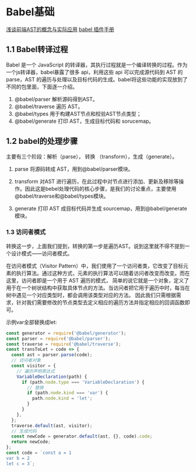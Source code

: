 # Babel基础
 [浅谈前端AST的概念与实际应用]( https://www.jianshu.com/p/b3f1ff0b3cdf)
 [babel 插件手册](https://github.com/jamiebuilds/babel-handbook/blob/master/translations/zh-Hans/plugin-handbook.md)
## 1.1 Babel转译过程
Babel 是一个 JavaScript 的转译器，其执行过程就是一个编译转换的过程。作为一个js转译器，babel暴露了很多 api，利用这些 api 可以完成源代码到 AST 的 parse，AST 的遍历与处理以及目标代码的生成。babel将这些功能的实现放到了不同的包里面，下面逐一介绍。
1. @babel/parser 解析源码得到AST。
2. @babel/traverse 遍历 AST。
3. @babel/types 用于构建AST节点和校验AST节点类型；
4. @babel/generate 打印 AST，生成目标代码和 sorucemap。

## 1.2 babel的处理步骤
主要有三个阶段：解析（parse）， 转换 （transform），生成（generate）。

1. parse
将源码转成 AST，用到@babel/parser模块。

2. transform
对AST 进行遍历，在此过程中对节点进行添加、更新及移除等操作。因此这是bebel处理代码的核心步骤，是我们的讨论重点，主要使用@babel/traverse和@babel/types模块。

3. generate
打印 AST 成目标代码并生成 sourcemap，用到@babel/generate模块。

### 1.3 访问者模式
转换这一步，上面我们提到，转换的第一步是遍历AST。说到这里就不得不提到一个设计模式——访问者模式。

在访问者模式（Visitor Pattern）中，我们使用了一个访问者类，它改变了目标元素的执行算法。通过这种方式，元素的执行算法可以随着访问者改变而改变。而在这里，访问者即是一个用于 AST 遍历的模式， 简单的说它就是一个对象，定义了用于在一个树状结构中获取具体节点的方法。当访问者把它用于遍历中时，每当在树中遇见一个对应类型时，都会调用该类型对应的方法。
因此我们只需根据需求，针对我们需要修改的节点类型去定义相应的遍历方法并指定相应的回调函数即可。

示例var全部替换成let:
```javascript
const generator = require('@babel/generator');
const parser = require('@babel/parser');
const traverse = require('@babel/traverse');
const transToLet = code => {
  const ast = parser.parse(code);
  // 访问者对象
  const visitor = {
    // 遍历声明表达式
    VariableDeclaration(path) {
      if (path.node.type === 'VariableDeclaration') {
        // 替换
        if (path.node.kind === 'var') {
          path.node.kind = 'let';
        }
      }
    },
  };
  traverse.default(ast, visitor);
  // 生成代码
  const newCode = generator.default(ast, {}, code).code;
  return newCode;
};
const code = `const a = 1
var b = 2
let c = 3`;
      
```